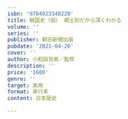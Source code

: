```yaml
---
isbn: '9784023340220'
title: 戦国史（仮） 郷土別だから深くわかる
volume: ''
series: ''
publisher: 朝日新聞出版
pubdate: '2021-04-20'
cover: ''
author: 小和田哲男／監修
description: ''
price: '1600'
genre: ''
target: 実用
format: 単行本
content: 日本歴史

---
```

